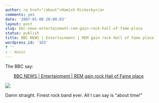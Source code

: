 ```yaml
---
author: <a href="/about">Hamish Rickerby</a>
comments: yes
date: '2007-01-08 20:00:03'
layout: post
slug: bbc-news-entertainment-rem-gain-rock-hall-of-fame-place
status: publish
title: BBC NEWS | Entertainment | REM gain rock Hall of Fame place
wordpress_id: '163'
? ''
: - music
---
```


The BBC say: <p style="text-indent:20pt;"><a href="http://news.bbc.co.uk/1/hi/entertainment/6242515.stm">BBC NEWS | Entertainment | REM gain rock Hall of Fame place</a></p>
<img src="http://newsimg.bbc.co.uk/media/images/42426000/jpg/_42426931_remap203ok.jpg"></img>

<p>Damn straight.  Finest rock band ever.  All I can say is "about time!"</p>

 